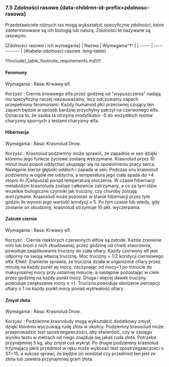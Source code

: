 ### 7.5 Zdolności rasowe {data-children-id-prefix=zdolnosc-rasowa}

Przedstawiciele różnych ras mogą wykształcić specyficzne zdolności, które zdeterminowane są ich biologią lub naturą. Zdolności te nazywane są rasowymi.

[Zdolności rasowe i ich wymagania]
| Nazwa | Wymagania^1^ |
| ----- | :----------- |
{#tabela-zdolnosci-rasowe .long-table}

!!!include(_table_footnote_requirements.md)!!!

#### Feromony 

Wymagania
: Rasa: Krwawy elf.

Korzyść
: Ciernie krwawego elfa przez godzinę od "wypuszczenia" nadają mu specyficzny raczej niezauważalny, lecz odczuwalny zapach przepełniony feromonami. Każdy humanoid płci przeciwnej czujący ten zapach będzie w sposób bardziej przychylny patrzył na czerwonego elfa. Oznacza to, że osoba ta otrzyma modyfikator -5 do wszystkich testów charyzmy spornych z testami charyzmy elfa. 

#### Hibernacja

Wymagania
: Rasa: Krasnolud Drow.

Korzyść
: Krasnolud podziemny może sprawić, że zapadnie w sen dzięki któremu jego funkcje życiowe zostaną wstrzymane. Krasnolud przez 10 minut musi powoli oddychać skupiając się na spowolnieniu pracy serca. Następnie bierze głęboki oddech i zapada w sen. Podczas snu krasnolud podziemny w ogóle nie oddycha, a temperatura jego ciała spada do +4 stopni Ar (Celsjusza) ponad temperaturę otoczenia. W czasie hibernacji metabolizm krasnoluda zostaje całkowicie zatrzymany, a co za tym idzie wszelkie biologiczne czynniki jak trucizny, czy choroby zostają wstrzymane. Krasnolud może pozostać w stanie hibernacji przez tyle godzin ile wynosi jego wartość kondycji x 5. Po tym czasie lub wtedy, gdy zostanie on obudzony, krasnolud otrzymuje 10 pkt. wyczerpania. 

#### Zatrute ciernie

Wymagania
: Rasa: Krwawy elf.

Korzyść
: Ciernie niektórych czerwonych elfów są zatrute. Każde zranienie nimi lub broni z nich zbudowanej, przez godzinę od chwili stworzenia, powoduje zaaplikowanie trucizny do ciała ofiary. Każdy czerwony elf jest odporny na swoją własną truciznę. Moc trucizny = 1/2 kondycji cierniowego elfa. Efekt: Zranienie sprawia, że trucizna działa w organizmie ofiary przez minutę na każdy punkt jej mocy, zaczynając od mocy=1 po minucie do maksymalnej mocy przy ostatniej minucie, a następnie pozostając w ciele przez godzinę na każdy punkt mocy. Druga i więcej dawek trucizny powoduje zwiększenie mocy o +1. Trucizna powoduje obniżenie percepcji ofiary o 1 na każdy punkt mocy ponad wytrwałość ofiary.

#### Zmysł złota

Wymagania
: Rasa: Krasnolud Drow.

Korzyść
: Podziemne krasnoludy mogą wykształcić dodatkowy zmysł, dzięki któremu wyczuwają rudę złota w okolicy. Podziemny krasnolud może przeprowadzić test spostrzegawczości, aby stwierdzić, czy w zasięgu wyniku testu w metrach od niego znajduje się jakaś ruda złota. Potrzeba przynajmniej 5 kg, aby zmysł coś wykrył. Po drugie podziemny krasnolud trzymający jakiś przedmiot w ręku może wykonać test spostrzegawczości o ST=15, a sukces sprawi, że będzie on wiedział czy przedmiot ten jest ze złota lub zawiera przynajmniej gram złota. 